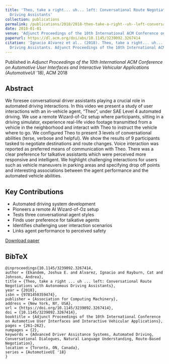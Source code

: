 ```yaml
---
title: 'Theo, take a right... uh... left: Conversational Route Negotiations with Autonomous
  Driving Assistants'
collection: publications
permalink: /publications/2018/2018-theo-take-a-right--uh--left-conversational-route-n
date: 2018-01-01
venue: 'Adjunct Proceedings of the 10th International ACM Conference on Automotive User Interfaces and Interactive Vehicular Applications (AutomotiveUI ’18)'
paperurl: https://dl.acm.org/doi/abs/10.1145/3239092.3267414
citation: 'Ignacio Alvarez et al.. (2018). Theo, take a right... uh... left: Conversational Route Negotiations with Autonomous
  Driving Assistants. Adjunct Proceedings of the 10th International ACM Conference on Automotive User Interfaces and Interactive Vehicular Applications (AutomotiveUI ’18).'
---
```


Published in *Adjunct Proceedings of the 10th International ACM Conference on Automotive User Interfaces and Interactive Vehicular Applications (AutomotiveUI ’18)*, ACM 2018

## Abstract

We foresee conversational driver assistants playing a crucial role in automated driving interactions. In this video we present a study of user interactions with an in-vehicle agent, “Theo”, under SAE Level 4 automated driving. We use a remote Wizard-of-Oz setup where participants, sitting in a driving simulator, experience real-life video footage transmitted from a vehicle in the neighborhood and interact with Theo to instruct the vehicle where to go. We configured Theo to present 3 levels of conversational abilities (terse, verbose and helpful). We show the results of 9 participants tasked to negotiate destinations and route changes. Voice interaction was reported as preferred means of communication with Theo. There was a clear preference for talkative assistants which were perceived more responsive and intelligent. We highlight challenging interactions for users such as vehicle maneuvers in parking areas and specifying drop off points and interesting associations between the agent performance and the automated vehicle abilities.

## Key Contributions

* Automated driving system development
* Pioneers a remote AI Wizard-of-Oz setup
* Tests three conversational agent styles
* Finds user preference for talkative agents
* Identifies challenging user interaction scenarios
* Links agent performance to perceived safety

[Download paper](https://dl.acm.org/doi/abs/10.1145/3239092.3267414)


## BibTeX

```
@inproceedings{10.1145/3239092.3267414,
author = {Ekandem, Joshua E. and Alvarez, Ignacio and Rayburn, Cat and Johnson, Andrea},
title = {Theo, take a right ... uh ... left: Conversational Route Negotiations with Autonomous Driving Assistants},
year = {2018},
isbn = {9781450359474},
publisher = {Association for Computing Machinery},
address = {New York, NY, USA},
url = {https://doi.org/10.1145/3239092.3267414},
doi = {10.1145/3239092.3267414},
booktitle = {Adjunct Proceedings of the 10th International Conference on Automotive User Interfaces and Interactive Vehicular Applications},
pages = {261–262},
numpages = {2},
keywords = {Advanced Driver Assistance Systems, Automated Driving, Conversational Dialogues, Natural Language Understanding, Route-Based Negotiation},
location = {Toronto, ON, Canada},
series = {AutomotiveUI '18}
}
```

